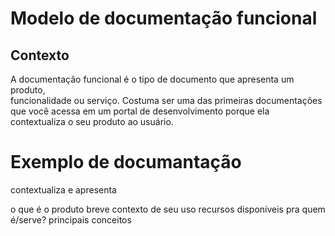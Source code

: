 # Modelo de documentação funcional
  ## Contexto
   A documentação funcional é o tipo de documento que apresenta um produto,   
funcionalidade ou serviço. Costuma ser uma das primeiras documentações que você acessa em um portal de desenvolvimento porque ela contextualiza o seu produto ao usuário.

  # Exemplo de documantação
    
  
contextualiza e apresenta

  o que é o produto
  breve contexto de seu uso
  recursos disponíveis
  pra quem é/serve?
  principais conceitos

